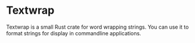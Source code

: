 # Textwrap

Textwrap is a small Rust crate for word wrapping strings. You can use
it to format strings for display in commandline applications.
